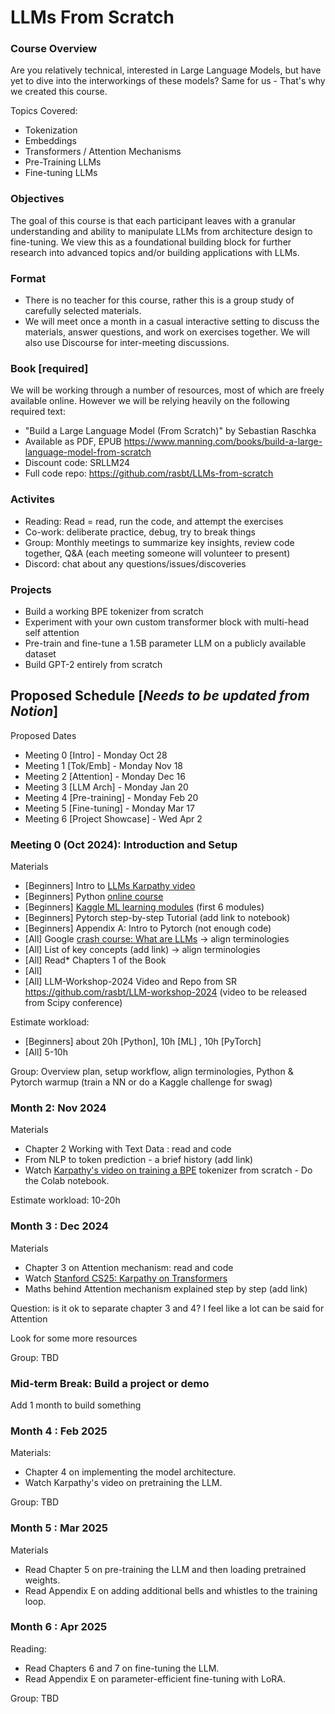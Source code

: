 # LLMs From Scratch

### Course Overview
Are you relatively technical, interested in Large Language Models, but have yet to dive into the interworkings of these models? Same for us - That's why we created this course.

Topics Covered:
- Tokenization
- Embeddings
- Transformers / Attention Mechanisms
- Pre-Training LLMs
- Fine-tuning LLMs

### Objectives
The goal of this course is that each participant leaves with a granular understanding and ability to manipulate LLMs from architecture design to fine-tuning. We view this as a foundational building block for further research into advanced topics and/or building applications with LLMs.

### Format
- There is no teacher for this course, rather this is a group study of carefully selected materials. 
- We will meet once a month in a casual interactive setting to discuss the materials, answer questions, and work on exercises together. We will also use Discourse for inter-meeting discussions.

### Book [required]
We will be working through a number of resources, most of which are freely available online. However we will be relying heavily on the following required text: 
- "Build a Large Language Model (From Scratch)" by Sebastian Raschka
- Available as PDF, EPUB https://www.manning.com/books/build-a-large-language-model-from-scratch
- Discount code: SRLLM24
- Full code repo: https://github.com/rasbt/LLMs-from-scratch

### Activites
- Reading: Read = read, run the code, and attempt the exercises
- Co-work: deliberate practice, debug, try to break things
- Group: Monthly meetings to summarize key insights, review code together, Q&A (each meeting someone will volunteer to present)
- Discord: chat about any questions/issues/discoveries

### Projects
- Build a working BPE tokenizer from scratch
- Experiment with your own custom transformer block with multi-head self attention
- Pre-train and fine-tune a 1.5B parameter LLM on a publicly available dataset
- Build GPT-2 entirely from scratch




## Proposed Schedule [*Needs to be updated from Notion*]

Proposed Dates

- Meeting 0 [Intro] - Monday Oct 28
- Meeting 1 [Tok/Emb] - Monday Nov 18
- Meeting 2 [Attention] - Monday Dec 16
- Meeting 3 [LLM Arch] - Monday Jan 20
- Meeting 4 [Pre-training] - Monday Feb 20
- Meeting 5 [Fine-tuning] - Monday Mar 17
- Meeting 6 [Project Showcase] - Wed Apr 2


### Meeting 0 (Oct 2024): Introduction and Setup
Materials

- [Beginners] Intro to [LLMs Karpathy video](https://www.youtube.com/watch?v=zjkBMFhNj_g&t=1s&ab_channel=AndrejKarpathy)
- [Beginners] Python [online course](https://programming-24.mooc.fi/part-1/1-getting-started)
- [Beginners] [Kaggle ML learning modules](https://www.kaggle.com/learn) (first 6 modules)
- [Beginners] Pytorch step-by-step Tutorial (add link to notebook)
- [Beginners] Appendix A: Intro to Pytorch (not enough code)
- [All] Google [crash course: What are LLMs](https://developers.google.com/machine-learning/crash-course/llm) → align terminologies
- [All] List of key concepts (add link) → align terminologies
- [All] Read* Chapters 1 of the Book
- [All]
- [All] LLM-Workshop-2024 Video and Repo from SR https://github.com/rasbt/LLM-workshop-2024 (video to be released from Scipy conference)

Estimate workload:

- [Beginners] about 20h [Python], 10h [ML] , 10h [PyTorch]
- [All] 5-10h

Group: Overview plan, setup workflow, align terminologies, Python & Pytorch warmup (train a NN or do a Kaggle challenge for swag)


### Month 2: Nov 2024

Materials

- Chapter 2 Working with Text Data : read and code
- From NLP to token prediction - a brief history (add link)
- Watch [Karpathy's video on training a BPE](https://youtube.com/watch?v=zduSFxRajkE) tokenizer from scratch - Do the Colab notebook.

Estimate workload: 10-20h


### Month 3 : Dec 2024

Materials

- Chapter 3 on Attention mechanism: read and code
- Watch [Stanford CS25: Karpathy on Transformers](https://www.youtube.com/watch?v=XfpMkf4rD6E&ab_channel=StanfordOnline)
- Maths behind Attention mechanism explained step by step (add link)

Question: is it ok to separate chapter 3 and 4? I feel like a lot can be said for Attention

Look for some more resources

Group: TBD

### Mid-term Break: Build a project or demo
Add 1 month to build something

### Month 4 : Feb 2025

Materials: 

- Chapter 4 on implementing the model architecture.
- Watch Karpathy's video on pretraining the LLM.

Group: TBD


### Month 5 : Mar 2025

Materials

- Read Chapter 5 on pre-training the LLM and then loading pretrained weights.
- Read Appendix E on adding additional bells and whistles to the training loop.


### Month 6 : Apr 2025

Reading:

- Read Chapters 6 and 7 on fine-tuning the LLM.
- Read Appendix E on parameter-efficient fine-tuning with LoRA.

Group: TBD